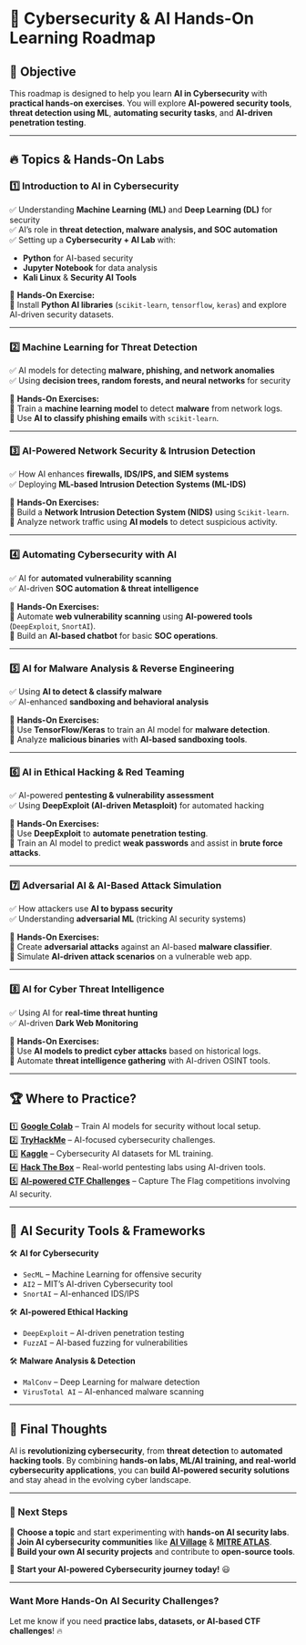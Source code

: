 # 🚀 Cybersecurity & AI Hands-On Learning Roadmap  

## 🎯 Objective  
This roadmap is designed to help you learn **AI in Cybersecurity** with **practical hands-on exercises**. You will explore **AI-powered security tools**, **threat detection using ML**, **automating security tasks**, and **AI-driven penetration testing**.  

---

## 🔥 Topics & Hands-On Labs  

### **1️⃣ Introduction to AI in Cybersecurity**  
✅ Understanding **Machine Learning (ML)** and **Deep Learning (DL)** for security  
✅ AI’s role in **threat detection, malware analysis, and SOC automation**  
✅ Setting up a **Cybersecurity + AI Lab** with:  
   - **Python** for AI-based security  
   - **Jupyter Notebook** for data analysis  
   - **Kali Linux** & **Security AI Tools**  

📌 **Hands-On Exercise:**  
🔹 Install **Python AI libraries** (`scikit-learn`, `tensorflow`, `keras`) and explore AI-driven security datasets.  

---

### **2️⃣ Machine Learning for Threat Detection**  
✅ AI models for detecting **malware, phishing, and network anomalies**  
✅ Using **decision trees, random forests, and neural networks** for security  

📌 **Hands-On Exercises:**  
🔹 Train a **machine learning model** to detect **malware** from network logs.  
🔹 Use **AI to classify phishing emails** with `scikit-learn`.  

---

### **3️⃣ AI-Powered Network Security & Intrusion Detection**  
✅ How AI enhances **firewalls, IDS/IPS, and SIEM systems**  
✅ Deploying **ML-based Intrusion Detection Systems (ML-IDS)**  

📌 **Hands-On Exercises:**  
🔹 Build a **Network Intrusion Detection System (NIDS)** using `Scikit-learn`.  
🔹 Analyze network traffic using **AI models** to detect suspicious activity.  

---

### **4️⃣ Automating Cybersecurity with AI**  
✅ AI for **automated vulnerability scanning**  
✅ AI-driven **SOC automation & threat intelligence**  

📌 **Hands-On Exercises:**  
🔹 Automate **web vulnerability scanning** using **AI-powered tools** (`DeepExploit`, `SnortAI`).  
🔹 Build an **AI-based chatbot** for basic **SOC operations**.  

---

### **5️⃣ AI for Malware Analysis & Reverse Engineering**  
✅ Using **AI to detect & classify malware**  
✅ AI-enhanced **sandboxing and behavioral analysis**  

📌 **Hands-On Exercises:**  
🔹 Use **TensorFlow/Keras** to train an AI model for **malware detection**.  
🔹 Analyze **malicious binaries** with **AI-based sandboxing tools**.  

---

### **6️⃣ AI in Ethical Hacking & Red Teaming**  
✅ AI-powered **pentesting & vulnerability assessment**  
✅ Using **DeepExploit (AI-driven Metasploit)** for automated hacking  

📌 **Hands-On Exercises:**  
🔹 Use **DeepExploit** to **automate penetration testing**.  
🔹 Train an AI model to predict **weak passwords** and assist in **brute force attacks**.  

---

### **7️⃣ Adversarial AI & AI-Based Attack Simulation**  
✅ How attackers use **AI to bypass security**  
✅ Understanding **adversarial ML** (tricking AI security systems)  

📌 **Hands-On Exercises:**  
🔹 Create **adversarial attacks** against an AI-based **malware classifier**.  
🔹 Simulate **AI-driven attack scenarios** on a vulnerable web app.  

---

### **8️⃣ AI for Cyber Threat Intelligence**  
✅ Using AI for **real-time threat hunting**  
✅ AI-driven **Dark Web Monitoring**  

📌 **Hands-On Exercises:**  
🔹 Use **AI models to predict cyber attacks** based on historical logs.  
🔹 Automate **threat intelligence gathering** with AI-driven OSINT tools.  

---

## 🏆 Where to Practice?  
1️⃣ **[Google Colab](https://colab.research.google.com/)** – Train AI models for security without local setup.  
2️⃣ **[TryHackMe](https://tryhackme.com/)** – AI-focused cybersecurity challenges.  
3️⃣ **[Kaggle](https://www.kaggle.com/)** – Cybersecurity AI datasets for ML training.  
4️⃣ **[Hack The Box](https://www.hackthebox.com/)** – Real-world pentesting labs using AI-driven tools.  
5️⃣ **[AI-powered CTF Challenges](https://ctftime.org/)** – Capture The Flag competitions involving AI security.  

---

## 🔗 AI Security Tools & Frameworks  
🛠️ **AI for Cybersecurity**  
- `SecML` – Machine Learning for offensive security  
- `AI2` – MIT’s AI-driven Cybersecurity tool  
- `SnortAI` – AI-enhanced IDS/IPS  

🛠️ **AI-powered Ethical Hacking**  
- `DeepExploit` – AI-driven penetration testing  
- `FuzzAI` – AI-based fuzzing for vulnerabilities  

🛠️ **Malware Analysis & Detection**  
- `MalConv` – Deep Learning for malware detection  
- `VirusTotal AI` – AI-enhanced malware scanning  

---

## 🚀 Final Thoughts  
AI is **revolutionizing cybersecurity**, from **threat detection** to **automated hacking tools**. By combining **hands-on labs, ML/AI training, and real-world cybersecurity applications**, you can **build AI-powered security solutions** and stay ahead in the evolving cyber landscape.  

---

### 📌 Next Steps  
🔹 **Choose a topic** and start experimenting with **hands-on AI security labs**.  
🔹 **Join AI cybersecurity communities** like **[AI Village](https://aivillage.org/)** & **[MITRE ATLAS](https://atlas.mitre.org/)**.  
🔹 **Build your own AI security projects** and contribute to **open-source tools**.  

🚀 **Start your AI-powered Cybersecurity journey today!** 😃  

---

### Want More Hands-On AI Security Challenges?  
Let me know if you need **practice labs, datasets, or AI-based CTF challenges**! 🔥
